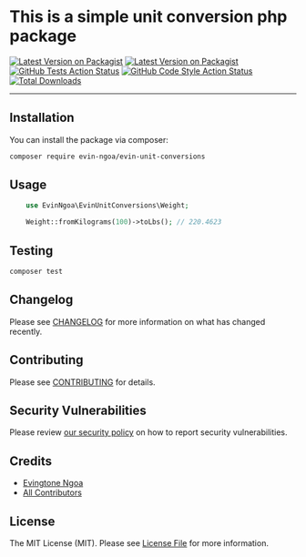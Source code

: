 # This is a simple unit conversion php package

[![Latest Version on Packagist](https://img.shields.io/packagist/v/evin-ngoa/evin-unit-conversions.svg?style=flat-square)](https://packagist.org/packages/evin-ngoa/evin-unit-conversions)
[![Latest Version on Packagist](https://img.shields.io/packagist/v/evin-ngoa/evin-unit-conversions.svg?style=flat)](https://packagist.org/packages/evin-ngoa/evin-unit-conversions)
[![GitHub Tests Action Status](https://img.shields.io/github/workflow/status/evin-ngoa/evin-unit-conversions/run-tests?label=tests)](https://github.com/evin-ngoa/evin-unit-conversions/actions?query=workflow%3ATests+branch%3Amain)
[![GitHub Code Style Action Status](https://img.shields.io/github/workflow/status/evin-ngoa/evin-unit-conversions/Check%20&%20fix%20styling?label=code%20style)](https://github.com/evin-ngoa/evin-unit-conversions/actions?query=workflow%3A"Check+%26+fix+styling"+branch%3Amain)
[![Total Downloads](https://img.shields.io/packagist/dt/evin-ngoa/evin-unit-conversions.svg?style=flat-square)](https://packagist.org/packages/evin-ngoa/evin-unit-conversions)

---

## Installation

You can install the package via composer:

```bash
composer require evin-ngoa/evin-unit-conversions
```

## Usage

```php
    use EvinNgoa\EvinUnitConversions\Weight;

    Weight::fromKilograms(100)->toLbs(); // 220.4623
```

## Testing

```bash
composer test
```

## Changelog

Please see [CHANGELOG](CHANGELOG.md) for more information on what has changed recently.

## Contributing

Please see [CONTRIBUTING](.github/CONTRIBUTING.md) for details.

## Security Vulnerabilities

Please review [our security policy](../../security/policy) on how to report security vulnerabilities.

## Credits

- [Evingtone Ngoa](https://github.com/Evin-Ngoa)
- [All Contributors](../../contributors)

## License

The MIT License (MIT). Please see [License File](LICENSE.md) for more information.
